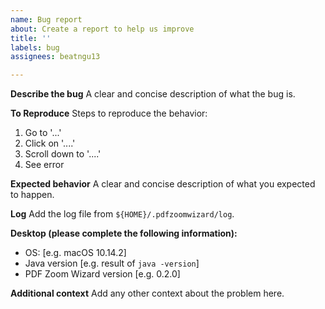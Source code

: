 ```yaml
---
name: Bug report
about: Create a report to help us improve
title: ''
labels: bug
assignees: beatngu13

---
```


**Describe the bug**
A clear and concise description of what the bug is.

**To Reproduce**
Steps to reproduce the behavior:
1. Go to '...'
2. Click on '....'
3. Scroll down to '....'
4. See error

**Expected behavior**
A clear and concise description of what you expected to happen.

**Log**
Add the log file from `${HOME}/.pdfzoomwizard/log`.

**Desktop (please complete the following information):**
 - OS: [e.g. macOS 10.14.2]
 - Java version [e.g. result of `java -version`]
 - PDF Zoom Wizard version [e.g. 0.2.0]

**Additional context**
Add any other context about the problem here.
